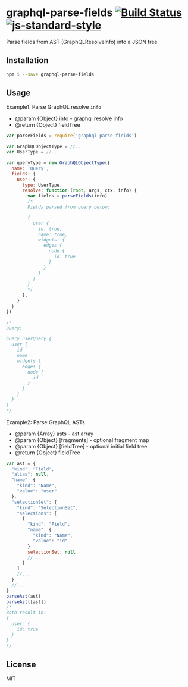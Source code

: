 # graphql-parse-fields [![Build Status](https://travis-ci.org/tjmehta/graphql-parse-fields.svg)](https://travis-ci.org/tjmehta/graphql-parse-fields) [![js-standard-style](https://img.shields.io/badge/code%20style-standard-brightgreen.svg?style=flat)](http://standardjs.com/)
Parse fields from AST (GraphQLResolveInfo) into a JSON tree

## Installation
```bash
npm i --save graphql-parse-fields
```

## Usage
Example1: Parse GraphQL resolve `info`
 * @param {Object} info - graphql resolve info
 * @return {Object} fieldTree
```js
var parseFields = require('graphql-parse-fields')

var GraphQLObjectType = //...
var UserType = //...

var queryType = new GraphQLObjectType({
  name: 'Query',
  fields: {
    user: {
      type: UserType,
      resolve: function (root, args, ctx, info) {
        var fields = parseFields(info)
        /*
        Fields parsed from query below:

        {
          user {
            id: true,
            name: true,
            widgets: {
              edges {
                node {
                  id: true
                }
              }
            }
          }
        }
        */
      },
    }
  }
})

/*
Query:

query userQuery {
  user {
    id
    name
    widgets {
      edges {
        node {
          id
        }
      }
    }
  }
}
*/
```

Example2: Parse GraphQL ASTs
 * @param {Array} asts - ast array
 * @param {Object} [fragments] - optional fragment map
 * @param {Object} [fieldTree] - optional initial field tree
 * @return {Object} fieldTree
```js
var ast = {
  "kind": "Field",
  "alias": null,
  "name": {
    "kind": "Name",
    "value": "user"
  },
  "selectionSet": {
    "kind": "SelectionSet",
    "selections": [
      {
        "kind": "Field",
        "name": {
          "kind": "Name",
          "value": "id"
        }
        selectionSet: null
        //...
      }
    ]
    //...
  }
  //...
}
parseAst(ast)
parseAst([ast])
/*
Both result in:
{
  user: {
    id: true
  }
}
*/
```

## License
MIT
